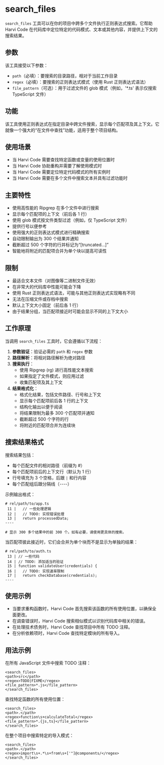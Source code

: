 # search_files

`search_files` 工具可以在你的项目中跨多个文件执行正则表达式搜索。它帮助 Harvi Code 在代码库中定位特定的代码模式、文本或其他内容，并提供上下文的搜索结果。

## 参数

该工具接受以下参数：

- `path`（必填）：要搜索的目录路径，相对于当前工作目录
- `regex`（必填）：要搜索的正则表达式模式（使用 Rust 正则表达式语法）
- `file_pattern`（可选）：用于过滤文件的 glob 模式（例如，'\*.ts' 表示仅搜索 TypeScript 文件）

## 功能

该工具使用正则表达式在指定目录中跨文件搜索，显示每个匹配项及其上下文。它就像一个强大的“在文件中查找”功能，适用于整个项目结构。

## 使用场景

- 当 Harvi Code 需要查找特定函数或变量的使用位置时
- 当 Harvi Code 协助重构并需要了解使用模式时
- 当 Harvi Code 需要定位特定代码模式的所有实例时
- 当 Harvi Code 需要在多个文件中搜索文本并具有过滤功能时

## 主要特性

- 使用高性能的 Ripgrep 在多个文件中进行搜索
- 显示每个匹配项的上下文（前后各 1 行）
- 使用 glob 模式按文件类型过滤（例如，仅 TypeScript 文件）
- 提供行号以便参考
- 使用强大的正则表达式模式进行精确搜索
- 自动限制输出为 300 个结果并通知
- 截断超过 500 个字符的行并标记为“[truncated...]”
- 智能地将附近的匹配项合并为单个块以提高可读性

## 限制

- 最适合文本文件（对图像等二进制文件无效）
- 在非常大的代码库中性能可能会下降
- 使用 Rust 正则表达式语法，可能与其他正则表达式实现略有不同
- 无法在压缩文件或存档中搜索
- 默认上下文大小固定（前后各 1 行）
- 由于结果分组，当匹配项接近时可能会显示不同的上下文大小

## 工作原理

当调用 `search_files` 工具时，它会遵循以下流程：

1. **参数验证**：验证必需的 `path` 和 `regex` 参数
2. **路径解析**：将相对路径解析为绝对路径
3. **搜索执行**：
    - 使用 Ripgrep (rg) 进行高性能文本搜索
    - 如果指定了文件模式，则应用过滤
    - 收集匹配项及其上下文
4. **结果格式化**：
    - 格式化结果，包括文件路径、行号和上下文
    - 显示每个匹配项前后各 1 行的上下文
    - 结构化输出以便于阅读
    - 将结果限制为最多 300 个匹配项并通知
    - 截断超过 500 个字符的行
    - 将附近的匹配项合并为连续块

## 搜索结果格式

搜索结果包括：

- 每个匹配文件的相对路径（前缀为 #）
- 每个匹配项前后的上下文行（默认为 1 行）
- 行号填充为 3 个空格，后跟 `|` 和行内容
- 每个匹配组后跟分隔线（----）

示例输出格式：

```
# rel/path/to/app.ts
 11 |   // 一些处理逻辑
 12 |   // TODO: 实现错误处理
 13 |   return processedData;
----

# 显示 300 多个结果中的前 300 个。如有必要，请使用更具体的搜索。
```

当匹配项彼此接近时，它们会合并为单个块而不是显示为单独的结果：

```
# rel/path/to/auth.ts
 13 | // 一些代码
 14 | // TODO: 添加适当的验证
 15 | function validateUser(credentials) {
 16 |   // TODO: 实现速率限制
 17 |   return checkDatabase(credentials);
----
```

## 使用示例

- 当要求重构函数时，Harvi Code 首先搜索该函数的所有使用位置，以确保全面更改。
- 在调查错误时，Harvi Code 搜索相似模式以识别代码库中相关的错误。
- 在处理技术债务时，Harvi Code 查找项目中所有 TODO 注释。
- 在分析依赖项时，Harvi Code 查找特定模块的所有导入。

## 用法示例

在所有 JavaScript 文件中搜索 TODO 注释：

```
<search_files>
<path>src</path>
<regex>TODO|FIXME</regex>
<file_pattern>*.js</file_pattern>
</search_files>
```

查找特定函数的所有使用位置：

```
<search_files>
<path>.</path>
<regex>function\s+calculateTotal</regex>
<file_pattern>*.{js,ts}</file_pattern>
</search_files>
```

在整个项目中搜索特定的导入模式：

```
<search_files>
<path>.</path>
<regex>import\s+.*\s+from\s+['"]@components/</regex>
</search_files>
```
